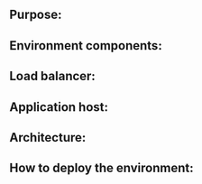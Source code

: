Purpose:
--------

Environment components:
-----------------------

Load balancer:
--------------

Application host:
-----------------

Architecture:
-------------

How to deploy the environment:
------------------------------



